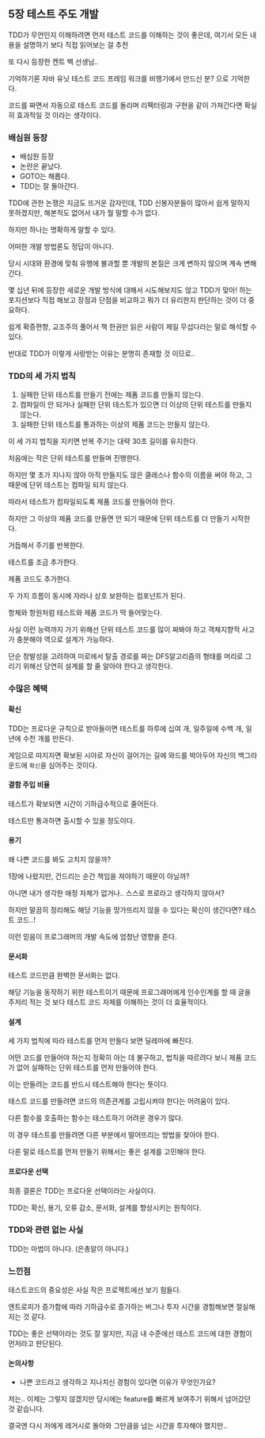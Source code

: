 ## 5장 테스트 주도 개발

TDD가 무언인지 이해하려면 먼저 테스트 코드를 이해하는 것이 좋은데, 여기서 모든 내용을 설명하기 보다 직접 읽어보는 걸 추천

또 다시 등장한 켄트 벡 선생님..

기억하기론 자바 유닛 테스트 코드 프레임 워크를 비행기에서 만드신 분? 으로 기억한다.

코드를 짜면서 자동으로 테스트 코드를 돌리며 리팩터링과 구현을 같이 가져간다면 확실히 효과적일 것 이라는 생각이다.

### 배심원 등장

- 배심원 등장
- 논란은 끝났다.
- GOTO는 해롭다.
- TDD는 잘 돌아간다.

TDD에 관한 논쟁은 지금도 뜨거운 감자인데, TDD 신봉자분들이 많아서 쉽게 말하지 못하겠지만, 해본적도 없어서 내가 뭘 말할 수가 없다.

하지만 하나는 명확하게 말할 수 있다.

어떠한 개발 방법론도 정답이 아니다.

당시 시대와 환경에 맞춰 유행에 불과할 뿐 개발의 본질은 크게 변하지 않으며 계속 변해간다.

몇 십년 뒤에 등장한 새로운 개발 방식에 대해서 시도해보지도 않고 TDD가 맞아! 하는 포지션보다 직접 해보고 장점과 단점을 비교하고 뭐가 더 유리한지 판단하는 것이 더 중요하다.

쉽게 확증편향, 교조주의 풀어서 책 한권만 읽은 사람이 제일 무섭다라는 말로 해석할 수 있다.

반대로 TDD가 이렇게 사랑받는 이유는 분명히 존재할 것 이므로..

### TDD의 세 가지 법칙

1. 실패한 단위 테스트를 만들기 전에는 제품 코드를 만들지 않는다.
2. 컴파일이 안 되거나 실패한 단위 테스트가 있으면 더 이상의 단위 테스트를 만들지 않는다.
3. 실패한 단위 테스트를 통과하는 이상의 제품 코드는 만들지 않는다.

이 세 가지 법칙을 지키면 반복 주기는 대략 30초 길이를 유지한다.

처음에는 작은 단위 테스트를 만들며 진행한다.

하지만 몇 초가 지나지 않아 아직 만들지도 않은 클래스나 함수의 이름을 써야 하고, 그 때문에 단위 테스트는 컴파일 되지 않는다.

따라서 테스트가 컴파일되도록 제품 코드를 만들어야 한다.

하지만 그 이상의 제품 코드를 만들면 안 되기 때문에 단위 테스트를 더 만들기 시작한다.

거듭해서 주기를 반복한다.

테스트를 조금 추가한다.

제품 코드도 추가한다.

두 가지 흐름이 동시에 자라나 상호 보완하는 컴포넌트가 된다.

항체와 항원처럼 테스트와 제품 코드가 딱 들어맞는다.

사실 이런 능력까지 가기 위해선 단위 테스트 코드를 많이 짜봐야 하고 객체지향적 사고가 충분해야 역으로 설계가 가능하다.

단순 창발성을 고려하여 미로에서 탈출 경로를 짜는 DFS알고리즘의 형태를 머리로 그리기 위해선 당연히 설계를 할 줄 알아야 한다고 생각한다.

### 수많은 혜택

#### 확신

TDD는 프로다운 규칙으로 받아들이면 테스트를 하루에 십여 개, 일주일에 수백 개, 일 년에 수천 개를 만든다.

게임으로 따지자면 확보된 시야로 자신이 걸어가는 길에 와드를 박아두어 자신의 백그라운드에 `확신`을 심어주는 것이다.

#### 결함 주입 비율

테스트가 확보되면 시간이 기하급수적으로 줄어든다.

테스트만 통과하면 출시할 수 있을 정도이다.

#### 용기

왜 나쁜 코드를 봐도 고치지 않을까?

1장에 나왔지만, 건드리는 순간 책임을 져야하기 때문이 아닐까?

아니면 내가 생각한 애정 자체가 없거나.. 스스로 프로라고 생각하지 않아서?

하지만 말끔히 정리해도 해당 기능을 망가뜨리지 않을 수 있다는 확신이 생긴다면? 테스트 코드..!

이런 믿음이 프로그래머의 개발 속도에 엄청난 영향을 준다.

#### 문서화

테스트 코드만큼 완벽한 문서화는 없다.

해당 기능을 동작하기 위한 테스트이기 때문에 프로그래머에게 인수인계를 할 때 글을 주저리 적는 것 보다 테스트 코드 자체를 이해하는 것이 더 효율적이다.

#### 설계

세 가지 법칙에 따라 테스트를 먼저 만들다 보면 딜레마에 빠진다.

어떤 코드를 만들어야 하는지 정확히 아는 데 불구하고, 법칙을 따르려다 보니 제품 코드가 없어 실패하는 단위 테스트를 먼저 만들어야 한다.

이는 만들려는 코드를 반드시 테스트해야 한다는 뜻이다.

테스트 코드를 만들려면 코드의 의존관계를 고립시켜야 한다는 어려움이 있다.

다른 함수를 호출하는 함수는 테스트하기 어려운 경우가 많다.

이 경우 테스트를 만들려면 다른 부분에서 떨어뜨리는 방법을 찾아야 한다.

다른 말로 테스트를 먼저 만들기 위해서는 좋은 설계를 고민해야 한다.

#### 프로다운 선택

최종 결론은 TDD는 프로다운 선택이라는 사실이다.

TDD는 확신, 용기, 오류 감소, 문서화, 설계를 향상시키는 원칙이다.

### TDD와 관련 없는 사실

TDD는 마법이 아니다. (은총알이 아니다.)

### 느낀점

테스트코드의 중요성은 사실 작은 프로젝트에선 보기 힘들다.

엔트로피가 증가함에 따라 기하급수로 증가하는 버그나 투자 시간을 경험해보면 절실해지는 것 같다.

TDD는 좋은 선택이라는 것도 잘 알지만, 지금 내 수준에선 테스트 코드에 대한 경험이 먼저라고 판단된다.

#### 논의사항

- 나쁜 코드라고 생각하고 지나치신 경험이 있다면 이유가 무엇인가요?

저는.. 이제는 그렇지 않겠지만 당시에는 feature를 빠르게 보여주기 위해서 넘어갔던 것 같습니다.

결국엔 다시 저에게 레거시로 돌아와 그만큼을 넘는 시간을 투자해야 했지만..
